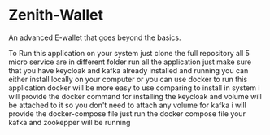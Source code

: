 # Zenith-Wallet
An advanced E-wallet that goes beyond the basics.

To Run this application on your system just clone the full repository all 5 micro service are in different folder 
run all the application 
just make sure that you have keycloak and kafka already installed and running
you can either install locally on your computer or you can use docker to run this application docker will be more easy to use comparing to install in system
i will provide the docker command for installing the keycloak and volume will be attached to it so you don't need to attach any volume
for kafka i will provide the docker-compose file just run the docker compose file your kafka and zookepper will be running 

